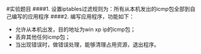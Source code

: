 #实验题目
####1. 设置iptables过滤规则为：所有从本机发出的icmp包全部到自己编写的应用程序
####2. 编写应用程序，功能如下：
* 允许从本机出发，目的地址为win xp ip的icmp包；
* 丢弃其他任何icmp包；
* 当出现错误时，做错误处理，能够清理占用资源，退出程序。
